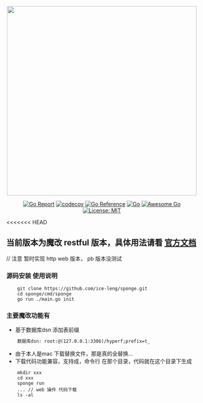 <p align="center">
<img width="500px" src="https://raw.githubusercontent.com/go-dev-frame/sponge/main/assets/logo.png">
</p>

<div align=center>

[![Go Report](https://goreportcard.com/badge/github.com/go-dev-frame/sponge)](https://goreportcard.com/report/github.com/go-dev-frame/sponge)
[![codecov](https://codecov.io/gh/go-dev-frame/sponge/branch/main/graph/badge.svg)](https://codecov.io/gh/go-dev-frame/sponge)
[![Go Reference](https://pkg.go.dev/badge/github.com/go-dev-frame/sponge.svg)](https://pkg.go.dev/github.com/go-dev-frame/sponge)
[![Go](https://github.com/go-dev-frame/sponge/workflows/Go/badge.svg)](https://github.com/go-dev-frame/sponge/actions)
[![Awesome Go](https://cdn.rawgit.com/sindresorhus/awesome/d7305f38d29fed78fa85652e3a63e154dd8e8829/media/badge.svg)](https://github.com/avelino/awesome-go)
[![License: MIT](https://img.shields.io/github/license/go-dev-frame/sponge)](https://img.shields.io/github/license/go-dev-frame/sponge)

</div>

<<<<<<< HEAD
## 当前版本为魔改 restful 版本，具体用法请看 [官方文档](https://github.com/zhufuyi/sponge)

// 注意 暂时实现 http web 版本，  pb 版本没测试
### 源码安装 使用说明
```git
    git clone https://github.com/ice-leng/sponge.git
    cd sponge/cmd/sponge
    go run ./main.go init
```

### 主要魔改功能有
- 基于数据库dsn 添加表前缀
```html
    数据库dsn: root:@(127.0.0.1:3306)/hyperf;prefix=t_
```

- 由于本人是mac 下载替换文件，那是真的全替换... 
- 下载代码功能兼容，支持成，命令行 在那个目录，代码就在这个目录下生成

```shell
    mkdir xxx
    cd xxx
    sponge run 
    ... // web 操作 代码下载 
	ls -al
```